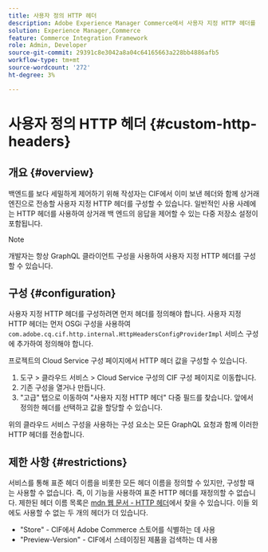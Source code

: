 ```yaml
---
title: 사용자 정의 HTTP 헤더
description: Adobe Experience Manager Commerce에서 사용자 지정 HTTP 헤더를 구성하는 방법에 대해 알아봅니다.
solution: Experience Manager,Commerce
feature: Commerce Integration Framework
role: Admin, Developer
source-git-commit: 29391c8e3042a8a04c64165663a228bb4886afb5
workflow-type: tm+mt
source-wordcount: '272'
ht-degree: 3%

---
```


# 사용자 정의 HTTP 헤더 {#custom-http-headers}

## 개요 {#overview}

백엔드를 보다 세밀하게 제어하기 위해 작성자는 CIF에서 이미 보낸 헤더와 함께 상거래 엔진으로 전송할 사용자 지정 HTTP 헤더를 구성할 수 있습니다. 일반적인 사용 사례에는 HTTP 헤더를 사용하여 상거래 백 엔드의 응답을 제어할 수 있는 다중 저장소 설정이 포함됩니다.

>[!NOTE]
>
>개발자는 항상 GraphQL 클라이언트 구성을 사용하여 사용자 지정 HTTP 헤더를 구성할 수 있습니다.
>

## 구성 {#configuration}

사용자 지정 HTTP 헤더를 구성하려면 먼저 헤더를 정의해야 합니다. 사용자 지정 HTTP 헤더는 먼저 OSGi 구성을 사용하여 `com.adobe.cq.cif.http.internal.HttpHeadersConfigProviderImpl` 서비스 구성에 추가하여 정의해야 합니다.

프로젝트의 Cloud Service 구성 페이지에서 HTTP 헤더 값을 구성할 수 있습니다.

1. 도구 > 클라우드 서비스 > Cloud Service 구성의 CIF 구성 페이지로 이동합니다.
1. 기존 구성을 열거나 만듭니다.
1. &quot;고급&quot; 탭으로 이동하여 &quot;사용자 지정 HTTP 헤더&quot; 다중 필드를 찾습니다. 앞에서 정의한 헤더를 선택하고 값을 할당할 수 있습니다.

위의 클라우드 서비스 구성을 사용하는 구성 요소는 모든 GraphQL 요청과 함께 이러한 HTTP 헤더를 전송합니다.

## 제한 사항 {#restrictions}

서비스를 통해 표준 헤더 이름을 비롯한 모든 헤더 이름을 정의할 수 있지만, 구성할 때는 사용할 수 없습니다. 즉, 이 기능을 사용하여 표준 HTTP 헤더를 재정의할 수 없습니다. 제한된 헤더 이름 목록은 [mdn 웹 문서 - HTTP 헤더](https://developer.mozilla.org/en-US/docs/Web/HTTP/Headers)에서 찾을 수 있습니다. 이들 외에도 사용할 수 없는 두 개의 헤더가 더 있습니다.

* &quot;Store&quot; - CIF에서 Adobe Commerce 스토어를 식별하는 데 사용
* &quot;Preview-Version&quot; - CIF에서 스테이징된 제품을 검색하는 데 사용
